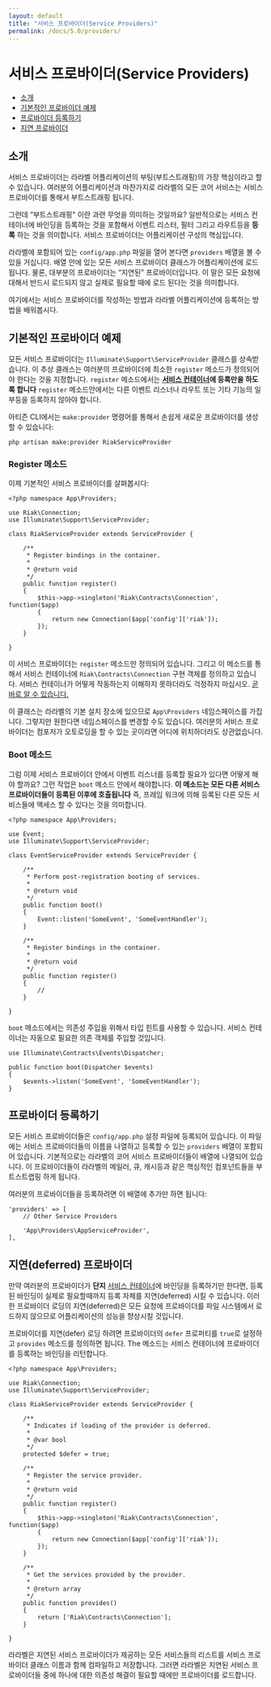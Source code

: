 ```yaml
---
layout: default
title: "서비스 프로바이더(Service Providers)"
permalink: /docs/5.0/providers/
---
```


# 서비스 프로바이더(Service Providers)

- [소개](#introduction)
- [기본적인 프로바이더 예제](#basic-provider-example)
- [프로바이더 등록하기](#registering-providers)
- [지연 프로바이더](#deferred-providers)

<a name="introduction"></a>
## 소개

서비스 프로바이더는 라라벨 어플리케이션의 부팅(부트스트래핑)의 가장 핵심이라고 할 수 있습니다. 여러분의 어플리케이션과 마찬가지로 라라벨의 모든 코어 서비스는 서비스 프로바이더를 통해서 부트스트래핑 됩니다. 

그런데 “부트스트래핑" 이란 과련 무엇을 의미하는 것일까요? 일반적으로는 서비스 컨테이너에 바인딩을 등록하는 것을 포함해서 이벤트 리스터, 필터 그리고 라우트등을 **등록** 하는 것을 의미합니다. 서비스 프로바이더는 어플리케이션 구성의 핵심입니다.

라라벨에 포함되어 있는 `config/app.php` 파일을 열어 본다면 `providers` 배열을 볼 수 있을 거십니다. 배열 안에 있는 모든 서비스 프로바이더 클래스가 어플리케이션에 로드됩니다. 물론, 대부분의 프로바이더는 “지연된” 프로바이더입니다. 이 말은 모든 요청에 대해서 반드시 로드되지 않고 실제로 필요할 때에 로드 된다는 것을 의미합니다. 

여기에서는 서비스 프로바이더를 작성하는 방법과 라라벨 어플리케이션에 등록하는 방법을 배워봅시다. 

<a name="basic-provider-example"></a>
## 기본적인 프로바이더 예제

모든 서비스 프로바이더는 `Illuminate\Support\ServiceProvider` 클래스를 상속받습니다. 이 추상 클래스는 여러분의 프로바이더에 최소한 `register` 메소드가 정의되어야 한다는 것을 지정합니다. `register` 메소드에서는 **[서비스 컨테이너](/docs/5.0/container)에 등록만을 하도록 합니다** `register` 메소드안에서는 다른 이벤트 리스너나 라우트 또는 기타 기능의 일부등을 등록하지 않아야 합니다. 

아티즌 CLI에서는 `make:provider` 명령어를 통해서 손쉽게 새로운 프로바이더를 생성할 수 있습니다:

	php artisan make:provider RiakServiceProvider

### Register 메소드 

이제 기본적인 서비스 프로바이더를 살펴봅시다:

	<?php namespace App\Providers;

	use Riak\Connection;
	use Illuminate\Support\ServiceProvider;

	class RiakServiceProvider extends ServiceProvider {

		/**
		 * Register bindings in the container.
		 *
		 * @return void
		 */
		public function register()
		{
			$this->app->singleton('Riak\Contracts\Connection', function($app)
			{
				return new Connection($app['config']['riak']);
			});
		}

	}

이 서비스 프로바이더는 `register` 메소드만 정의되어 있습니다. 그리고 이 메소드를 통해서 서비스 컨테이너에 `Riak\Contracts\Connection` 구현 객체를 정의하고 있습니다. 서비스 컨테이너가 어떻게 작동하는지 이해하지 못하더라도 걱정하지 마십시오. [곧바로 알 수 있습니다.](/docs/5.0/container)

이 클래스는 라라벨의 기본 설치 장소에 있으므로 `App\Providers` 네임스페이스를 가집니다. 그렇지만 원한다면 네임스페이스를 변경할 수도 있습니다. 여러분의 서비스 프로바이더는 컴포저가 오토로딩을 할 수 있는 곳이라면 어디에 위치하더라도 상관없습니다. 

### Boot 메소드

그럼 이제 서비스 프로바이더 안에서 이벤트 리스너를 등록할 필요가 있다면 어떻게 해야 할까요? 그런 작업은 `boot` 메소드 안에서 해야합니다. **이 메소드는 모든 다른 서비스 프로바이더들이 등록된 이후에 호출됩니다** 즉, 프레임 워크에 의해 등록된 다른 모든 서비스들에 액세스 할 수 있다는 것을 의미합니다.

	<?php namespace App\Providers;

	use Event;
	use Illuminate\Support\ServiceProvider;

	class EventServiceProvider extends ServiceProvider {

		/**
		 * Perform post-registration booting of services.
		 *
		 * @return void
		 */
		public function boot()
		{
			Event::listen('SomeEvent', 'SomeEventHandler');
		}

		/**
		 * Register bindings in the container.
		 *
		 * @return void
		 */
		public function register()
		{
			//
		}

	}

`boot` 메소드에서는 의존성 주입을 위해서 타입 힌트를 사용할 수 있습니다. 서비스 컨테이너는 자동으로 필요한 의존 객체를 주입할 것입니다. 

	use Illuminate\Contracts\Events\Dispatcher;

	public function boot(Dispatcher $events)
	{
		$events->listen('SomeEvent', 'SomeEventHandler');
	}

<a name="registering-providers"></a>
## 프로바이더 등록하기

모든 서비스 프로바이더들은 `config/app.php` 설정 파일에 등록되어 있습니다. 이 파일에는 서비스 프로바이더들의 이름을 나열하고 등록할 수 있는 `providers` 배열이 포함되어 있습니다. 기본적으로는 라라벨의 코어 서비스 프로바이더들이 배열에 나열되어 있습니다. 이 프로바이더들이 라라벨의 메일러, 큐, 캐시등과 같은 핵심적인 컴포넌트들을 부트스트랩핑 하게 됩니다. 

여러분의 프로바이더들을 등록하려면 이 배열에 추가만 하면 됩니다:

	'providers' => [
		// Other Service Providers

		'App\Providers\AppServiceProvider',
	],

<a name="deferred-providers"></a>
## 지연(deferred) 프로바이더

만약 여러분의 프로바이더가 **단지** [서비스 컨테이너](/docs/5.0/container)에 바인딩을 등록하기만 한다면, 등록된 바인딩이 실제로 필요할때까지 등록 자체를 지연(deferred) 시킬 수 있습니다. 이러한 프로바이더 로딩의 지연(deferred)은 모든 요청에 프로바이더를 파일 시스템에서 로드하지 않으므로 어플리케이션의 성능을 향상시킬 것입니다. 

프로바이더를 지연(defer) 로딩 하려면 프로바이더의 `defer` 프로퍼티를 `true`로 설정하고 `provides` 메소드를 정의하면 됩니다. The 메소드는 서비스 컨테이너에 프로바이더를 등록하는 바인딩을 리턴합니다. 

	<?php namespace App\Providers;

	use Riak\Connection;
	use Illuminate\Support\ServiceProvider;

	class RiakServiceProvider extends ServiceProvider {

		/**
		 * Indicates if loading of the provider is deferred.
		 *
		 * @var bool
		 */
		protected $defer = true;

		/**
		 * Register the service provider.
		 *
		 * @return void
		 */
		public function register()
		{
			$this->app->singleton('Riak\Contracts\Connection', function($app)
			{
				return new Connection($app['config']['riak']);
			});
		}

		/**
		 * Get the services provided by the provider.
		 *
		 * @return array
		 */
		public function provides()
		{
			return ['Riak\Contracts\Connection'];
		}

	}

라라벨은 지연된 서비스 프로바이더가 제공하는 모든 서비스들의 리스트를 서비스 프로바이더 클래스 이름과 함께 컴파일하고 저장합니다. 그러면 라라벨은 지연된 서비스 프로바이더들 중에 하나에 대한 의존성 해결이 필요할 때에만 프로바이더를 로드합니다. 